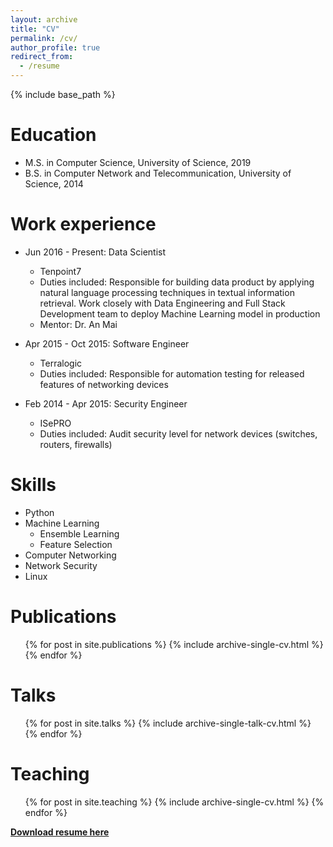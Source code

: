 ```yaml
---
layout: archive
title: "CV"
permalink: /cv/
author_profile: true
redirect_from:
  - /resume
---
```


{% include base_path %}

Education
======
* M.S. in Computer Science, University of Science, 2019
* B.S. in Computer Network and Telecommunication, University of Science, 2014

Work experience
======
* Jun 2016 - Present: Data Scientist
  * Tenpoint7
  * Duties included: Responsible for building data product by applying natural language processing techniques in textual information retrieval. Work closely with Data Engineering and Full Stack Development team to deploy Machine Learning model in production
  * Mentor: Dr. An Mai

* Apr 2015 - Oct 2015: Software Engineer
  * Terralogic
  * Duties included: Responsible for automation testing for released features of networking devices

* Feb 2014 - Apr 2015: Security Engineer
  * ISePRO
  * Duties included: Audit security level for network devices (switches, routers, firewalls)
  
Skills
======
* Python
* Machine Learning
  * Ensemble Learning
  * Feature Selection
* Computer Networking
* Network Security
* Linux

Publications
======
  <ul>{% for post in site.publications %}
    {% include archive-single-cv.html %}
  {% endfor %}</ul>
  
Talks
======
  <ul>{% for post in site.talks %}
    {% include archive-single-talk-cv.html %}
  {% endfor %}</ul>
  
Teaching
======
  <ul>{% for post in site.teaching %}
    {% include archive-single-cv.html %}
  {% endfor %}</ul>



[**Download resume here**](http://quandb.github.io/files/quan_duong_resume.pdf)